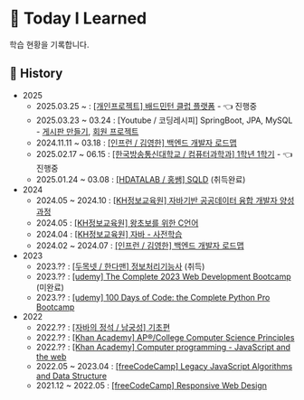 # 📝 Today I Learned

학습 현황을 기록합니다.

## 📅 History

- 2025
  - 2025.03.25 ~ : [[개인프로젝트] 배드민턴 클럽 플랫폼](https://github.com/JohnKim0911/badminton_club) - 👈 진행중
  - 2025.03.23 ~ 03.24 : [Youtube / 코딩레시피] SpringBoot, JPA, MySQL - [게시판 만들기](https://github.com/JohnKim0911/board-clone), [회원 프로젝트](https://github.com/JohnKim0911/member-clone)
  - 2024.11.11 ~ 03.18 : [[인프런 / 김영한] 백엔드 개발자 로드맵](2025/kyh/README.md)
  - 2025.02.17 ~ 06.15 : [[한국방송통신대학교 / 컴퓨터과학과] 1학년 1학기](https://github.com/JohnKim0911/knou_cs) - 👈 진행중
  - 2025.01.24 ~ 03.08 : [[HDATALAB / 홍쌤] SQLD](2025/sqld/REAMDE.md) (취득완료)
- 2024
  - 2024.05 ~ 2024.10 : [[KH정보교육원] 자바기반 공공데이터 융합 개발자 양성과정](2024/kh/java.md)
  - 2024.05 : [[KH정보교육원] 왕초보를 위한 C언어](2024/kh/c.md)
  - 2024.04 : [[KH정보교육원] 자바 - 사전학습](2024/kh/preJava.md)
  - 2024.02 ~ 2024.07 : [[인프런 / 김영한] 백엔드 개발자 로드맵](2024/kyh/README.md)
- 2023
  - 2023.?? : [[두목넷 / 한다맨] 정보처리기능사](2023/craftsman/README.md) (취득)
  - 2023.?? : [[udemy] The Complete 2023 Web Development Bootcamp](2023/udemy/webdev.md) (미완료)
  - 2023.?? : [[udemy] 100 Days of Code: the Complete Python Pro Bootcamp](2023/udemy/python.md)
- 2022
  - 2022.?? : [[자바의 정석 / 남궁성] 기초편](2022/jeongseok/README.md)
  - 2022.?? : [[Khan Academy] AP®/College Computer Science Principles](2022/khanacadmy/README.md)
  - 2022.?? : [[Khan Academy] Computer programming - JavaScript and the web](2022/khanacadmy/README.md)
  - 2022.05 ~ 2023.04 : [[freeCodeCamp] Legacy JavaScript Algorithms and Data Structure](2022/freecodecamp/README.md)
  - 2021.12 ~ 2022.05 : [[freeCodeCamp] Responsive Web Design](2022/freecodecamp/README.md)